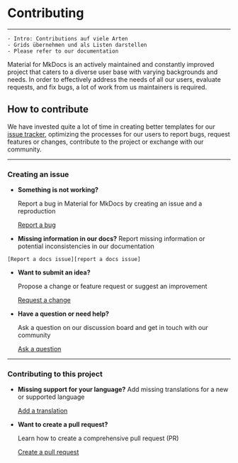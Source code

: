 # Contributing

---

    - Intro: Contributions auf viele Arten
    - Grids übernehmen und als Listen darstellen
    - Please refer to our documentation

Material for MkDocs is an actively maintained and constantly improved project 
that caters to a diverse user base with varying backgrounds and needs. In order
to effectively address the needs of all our users, evaluate requests, and fix 
bugs, a lot of work from us maintainers is required.

## How to contribute

We have invested quite a lot of time in creating better templates for our
[issue tracker], optimizing the processes for our users to report bugs, request
features or changes, contribute to the project or exchange with our community. 

---

  [issue tracker]: https://github.com/squidfunk/mkdocs-material/issues

### Creating an issue


-   __Something is not working?__
    
    Report a bug in Material for MkDocs by creating an issue and a reproduction

    [Report a bug][report a bug]

-    __Missing information in our docs?__ Report missing information or potential inconsistencies in our documentation

    [Report a docs issue][report a docs issue]

-   __Want to submit an idea?__
    
    Propose a change or feature request or suggest an improvement

    [Request a change][request a change]

-   __Have a question or need help?__
    
    Ask a question on our discussion board and get in touch with our community

    [Ask a question][ask a question]

---

### Contributing to this project

-   __Missing support for your language?__ Add missing translations for a new or supported language

    [Add a translation](https://github.com/squidfunk/mkdocs-material/adding-a-translation)

-   __Want to create a pull request?__
    
    Learn how to create a comprehensive pull request (PR)

    [Create a pull request](https://github.com/squidfunk/mkdocs-material/creating-a-pull-request)


  [report a bug]: reporting-a-bug.md
  [report a docs issue]: reporting-a-docs-issue.md
  [request a change]: requesting-a-change.md
  [ask a question]: https://github.com/squidfunk/mkdocs-material/discussions
